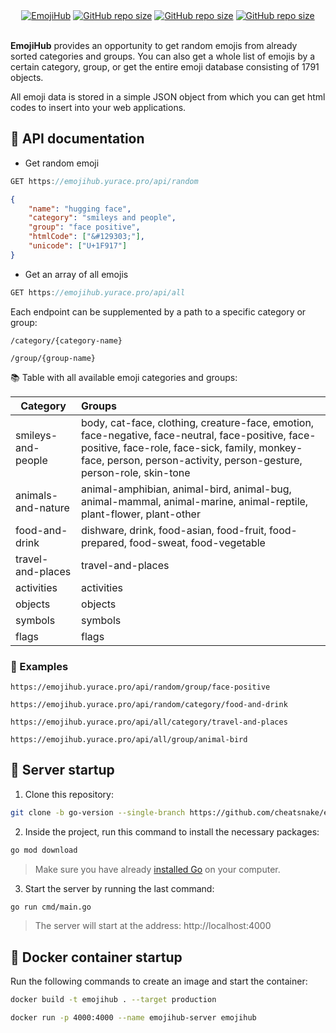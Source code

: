 <div align="center">
  <a href="https://emojihub.herokuapp.com/"><img src="https://i.ibb.co/NL1zyWP/Screenshot-17.jpg" alt="EmojiHub" border="0" style="{margin: 0 auto; width: 100%;}" /></a>
  <a href="https://img.shields.io/github/repo-size/cheatsnake/emojihub?color=blue"><img src="https://img.shields.io/github/repo-size/cheatsnake/emojihub?color=blue" alt="GitHub repo size"/></a>
  <a href="https://img.shields.io/github/license/cheatsnake/emojihub?color=orange"><img src="https://img.shields.io/github/license/cheatsnake/emojihub?color=orange" alt="GitHub repo size"/></a>
  <a href="https://github.com/cheatsnake/emojihub/issues"><img src="https://img.shields.io/badge/contributions-welcome-brightgreen.svg?style=flat" alt="GitHub repo size"/></a>
</div>

<br/>

**EmojiHub** provides an opportunity to get random emojis from already sorted categories and groups. You can also get a whole list of emojis by a certain category, group, or get the entire emoji database consisting of 1791 objects.

All emoji data is stored in a simple JSON object from which you can get html codes to insert into your web applications.

## 📄 API documentation

-   Get random emoji

```rs
GET https://emojihub.yurace.pro/api/random
```

```json
{
    "name": "hugging face",
    "category": "smileys and people",
    "group": "face positive",
    "htmlCode": ["&#129303;"],
    "unicode": ["U+1F917"]
}
```

-   Get an array of all emojis

```rs
GET https://emojihub.yurace.pro/api/all
```

Each endpoint can be supplemented by a path to a specific category or group:

```
/category/{category-name}
```

```
/group/{group-name}
```

📚 Table with all available emoji categories and groups:

| Category           | Groups                                                                                                                                                                                                                  |
| ------------------ | :---------------------------------------------------------------------------------------------------------------------------------------------------------------------------------------------------------------------- |
| smileys-and-people | body, cat-face, clothing, creature-face, emotion, face-negative, face-neutral, face-positive, face-positive, face-role, face-sick, family, monkey-face, person, person-activity, person-gesture, person-role, skin-tone |
| animals-and-nature | animal-amphibian, animal-bird, animal-bug, animal-mammal, animal-marine, animal-reptile, plant-flower, plant-other                                                                                                      |
| food-and-drink     | dishware, drink, food-asian, food-fruit, food-prepared, food-sweat, food-vegetable                                                                                                                                      |
| travel-and-places  | travel-and-places                                                                                                                                                                                                       |
| activities         | activities                                                                                                                                                                                                              |
| objects            | objects                                                                                                                                                                                                                 |
| symbols            | symbols                                                                                                                                                                                                                 |
| flags              | flags                                                                                                                                                                                                                   |

### 🎯 Examples

```
https://emojihub.yurace.pro/api/random/group/face-positive
```

```
https://emojihub.yurace.pro/api/random/category/food-and-drink
```

```
https://emojihub.yurace.pro/api/all/category/travel-and-places
```

```
https://emojihub.yurace.pro/api/all/group/animal-bird
```

## 🚀 Server startup

1. Clone this repository:

```sh
git clone -b go-version --single-branch https://github.com/cheatsnake/emojihub.git
```

2. Inside the project, run this command to install the necessary packages:

```sh
go mod download
```

> Make sure you have already [installed Go](https://go.dev) on your computer.

3. Start the server by running the last command:

```sh
go run cmd/main.go
```

> The server will start at the address: http://localhost:4000

## 🐳 Docker container startup

Run the following commands to create an image and start the container:

```sh
docker build -t emojihub . --target production
```

```sh
docker run -p 4000:4000 --name emojihub-server emojihub
```
